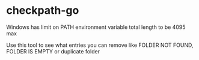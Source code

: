 # checkpath-go
Windows has limit on PATH environment variable total length to be 4095 max

Use this tool to see what entries you can remove like FOLDER NOT FOUND, FOLDER IS EMPTY or duplicate folder
